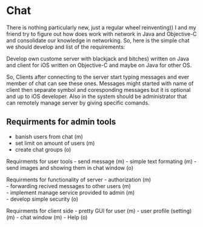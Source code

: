 # Chat
There is nothing particularly new, just a regular wheel reinventing))
I and my friend try to figure out how does work with network in Java and Objective-C and consolidate our knowledge in
networking.
So, here is the simple chat we should develop and list of the requirements:

<p>Develop own custome server with blackjack and bitches) written on Java and client for iOS written on Objective-C
and maybe on Java for other OS.</p>
<p>So, Clients after connecting to the server start typing messages and ever member of chat can see these ones. Messages might started with name of client then separate symbol and coresponding messages but it is optional and up to iOS developer. Also in the system should be administrator that can remotely manage server by giving specific comands.</p>
  
<h2>Requirments for admin tools</h2>
<ul>
    <li>banish users from chat (m)</li>
    <li>set limit on amount of users (m)</li>
    <li>create chat groups (o)</li>
</ul>
  Requirments for user tools
    - send message (m)
    - simple text formating (m)  
    - send images and showing them in chat window (o)
    
  Requirments for functionality of server
    - authorization (m)  
    - forwarding recived messages to other users (m)  
    - implement manage service provided to admin (m)  
    - develop simple security (o)
  
  Requirments for client side
    - pretty GUI for user (m)
    - user profile (setting) (m)
    - chat window (m)
    - Help (o)
    
